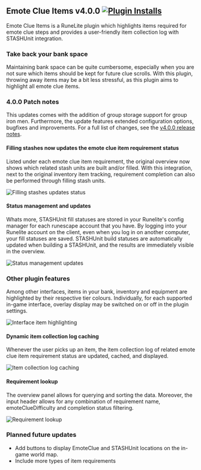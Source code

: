 ## Emote Clue Items v4.0.0 [![Plugin Installs](http://img.shields.io/endpoint?url=https://i.pluginhub.info/shields/installs/plugin/emote-clue-items&label=Active%20installs)](https://runelite.net/plugin-hub/Lars%20van%20Soest)

Emote Clue Items is a RuneLite plugin which highlights items required for emote clue steps and provides a user-friendly
item collection log with STASHUnit integration.

### Take back your bank space

Maintaining bank space can be quite cumbersome, especially when you are not sure which items should be kept for future
clue scrolls. With this plugin, throwing away items may be a bit less stressful, as this plugin aims to highlight all
emote clue items.

### 4.0.0 Patch notes

This updates comes with the addition of group storage support for group iron men. Furthermore, the update features
extended configuration options, bugfixes and improvements. For a full list of changes, see
the [v4.0.0 release notes](https://github.com/larsvansoest/emote-clue-items/releases/tag/v4.0.0).

#### Filling stashes now updates the emote clue item requirement status

Listed under each emote clue item requirement, the original overview now shows which related stash units are built
and/or filled. With this integration, next to the original inventory item tracking, requirement completion can also be
performed through filling stash units.

![Filling stashes updates status](/readme/filling-stashes-updates-status.gif)

#### Status management and updates

Whats more, STASHUnit fill statuses are stored in your Runelite's config manager for each runescape account that you
have. By logging into your Runelite account on the client, even when you log in on another computer, your fill statuses
are saved. STASHUnit build statuses are automatically updated when building a STASHUnit, and the results are immediately
visible in the overview.

![Status management updates](/readme/status-management-updates.gif)

### Other plugin features

Among other interfaces, items in your bank, inventory and equipment are highlighted by their respective tier colours.
Individually, for each supported in-game interface, overlay display may be switched on or off in the plugin settings.

![Interface item highlighting](/readme/interface-item-highlighting.gif)

#### Dynamic item collection log caching

Whenever the user picks up an item, the item collection log of related emote clue item requirement status are updated,
cached, and displayed.

![Item collection log caching](/readme/item-collection-log-caching.gif)

#### Requirement lookup

The overview panel allows for querying and sorting the data. Moreover, the input header allows for any combination of
requirement name, emoteClueDifficulty and completion status filtering.

![Requirement lookup](/readme/requirement-lookup.gif)

### Planned future updates

- Add buttons to display EmoteClue and STASHUnit locations on the in-game world map.
- Include more types of item requirements

